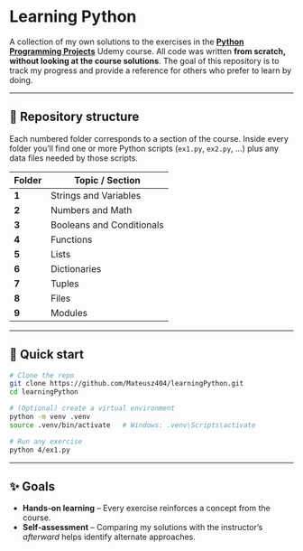 # Learning Python

A collection of my own solutions to the exercises in the
[**Python Programming Projects**](https://www.udemy.com/course/python-programming-projects/) Udemy course.
All code was written **from scratch, without looking at the course solutions**. The goal of this repository
is to track my progress and provide a reference for others who prefer to learn by doing.

---

## 📁 Repository structure

Each numbered folder corresponds to a section of the course. Inside every folder you’ll find one or more
Python scripts (`ex1.py`, `ex2.py`, …) plus any data files needed by those scripts.

| Folder | Topic / Section                    |
| ------ | ---------------------------------- |
| **1**  | Strings and Variables              | 
| **2**  | Numbers and Math                   | 
| **3**  | Booleans and Conditionals          | 
| **4**  | Functions                          |
| **5**  | Lists                              | 
| **6**  | Dictionaries                       | 
| **7**  | Tuples                             | 
| **8**  | Files                              | 
| **9**  | Modules                            | 

---

## 🚀 Quick start

```bash
# Clone the repo
git clone https://github.com/Mateusz404/learningPython.git
cd learningPython

# (Optional) create a virtual environment
python -m venv .venv
source .venv/bin/activate   # Windows: .venv\Scripts\activate

# Run any exercise
python 4/ex1.py
```

---

## ✨ Goals

* **Hands‑on learning** – Every exercise reinforces a concept from the course.
* **Self‑assessment** – Comparing my solutions with the instructor’s *afterward* helps
  identify alternate approaches.

